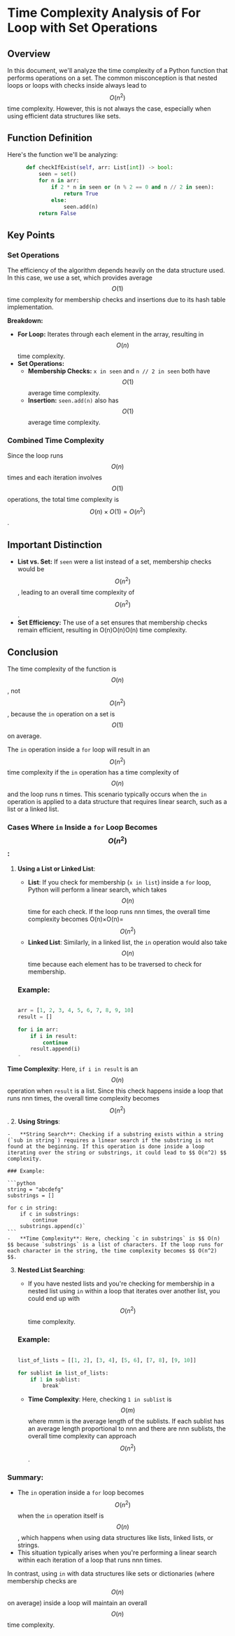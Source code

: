 
# Time Complexity Analysis of For Loop with Set Operations

## Overview

In this document, we'll analyze the time complexity of a Python function that performs operations on a set. The common misconception is that nested loops or loops with checks inside always lead to $$ O(n^2) $$time complexity. However, this is not always the case, especially when using efficient data structures like sets.

## Function Definition

Here's the function we'll be analyzing:

```python
      def checkIfExist(self, arr: List[int]) -> bool:
          seen = set()
          for n in arr:
              if 2 * n in seen or (n % 2 == 0 and n // 2 in seen):
                  return True
              else:
                  seen.add(n)
          return False
```
## Key Points

### Set Operations

The efficiency of the algorithm depends heavily on the data structure used. In this case, we use a set, which provides average $$O(1)$$ time complexity for membership checks and insertions due to its hash table implementation.

**Breakdown:**

-   **For Loop:** Iterates through each element in the array, resulting in $$O(n)$$ time complexity.
-   **Set Operations:**
    -   **Membership Checks:** `x in seen` and `n // 2 in seen` both have $$O(1)$$ average time complexity.
    -   **Insertion:** `seen.add(n)` also has $$O(1)$$ average time complexity.

### Combined Time Complexity

Since the loop runs $$ O(n) $$ times and each iteration involves $$ O(1) $$operations, the total time complexity is $$ O(n)×O(1)=O(n^2) $$.

## Important Distinction

-   **List vs. Set:** If `seen` were a list instead of a set, membership checks would be $$ O(n^2) $$, leading to an overall time complexity of $$ O(n^2) $$.
-   **Set Efficiency:** The use of a set ensures that membership checks remain efficient, resulting in O(n)O(n)O(n) time complexity.

## Conclusion

The time complexity of the function is $$O(n)$$, not $$
O(n^2)
$$, because the `in` operation on a set is $$ O(1) $$ on average.


The `in` operation inside a `for` loop will result in an $$ O(n^2) $$ time complexity if the `in` operation has a time complexity of $$O(n)$$ and the loop runs n times. This scenario typically occurs when the `in` operation is applied to a data structure that requires linear search, such as a list or a linked list.

### Cases Where `in` Inside a `for` Loop Becomes $$O(n^2)$$:

1.  **Using a List or Linked List**:
    
    -   **List**: If you check for membership (`x in list`) inside a `for` loop, Python will perform a linear search, which takes $$O(n)$$ time for each check. If the loop runs nnn times, the overall time complexity becomes O(n)×O(n)=$$ O(n^2) $$
    -   **Linked List**: Similarly, in a linked list, the `in` operation would also take $$O(n)$$ time because each element has to be traversed to check for membership.
    
    ### Example:
    
    ```python
    
    arr = [1, 2, 3, 4, 5, 6, 7, 8, 9, 10]
    result = []
    
    for i in arr:
        if i in result:
            continue
        result.append(i)
    -   
**Time Complexity**: Here, `if i in result` is an $$O(n) $$operation when `result` is a list. Since this check happens inside a loop that runs nnn times, the overall time complexity becomes $$O(n^2)$$.
2.  **Using Strings**:
    
    -   **String Search**: Checking if a substring exists within a string (`sub in string`) requires a linear search if the substring is not found at the beginning. If this operation is done inside a loop iterating over the string or substrings, it could lead to $$ O(n^2) $$ complexity.
    
    ### Example:
    
    ```python
    string = "abcdefg"
    substrings = []
    
    for c in string:
        if c in substrings:
            continue
        substrings.append(c)` 
    ```
    -   **Time Complexity**: Here, checking `c in substrings` is $$ O(n) $$ because `substrings` is a list of characters. If the loop runs for each character in the string, the time complexity becomes $$ O(n^2) $$.
3.  **Nested List Searching**:
    
    -   If you have nested lists and you're checking for membership in a nested list using `in` within a loop that iterates over another list, you could end up with $$ O(n^2) $$ time complexity.
    
    ### Example:
    
    ```python
    
    list_of_lists = [[1, 2], [3, 4], [5, 6], [7, 8], [9, 10]]
    
    for sublist in list_of_lists:
        if 1 in sublist:
            break` 
    ```
    -   **Time Complexity**: Here, checking `1 in sublist` is $$O(m)$$ where mmm is the average length of the sublists. If each sublist has an average length proportional to nnn and there are nnn sublists, the overall time complexity can approach $$ O(n^2) $$.

### Summary:

-   The `in` operation inside a `for` loop becomes $$ O(n^2) $$ when the `in` operation itself is $$O(n)$$, which happens when using data structures like lists, linked lists, or strings.
-   This situation typically arises when you're performing a linear search within each iteration of a loop that runs nnn times.

In contrast, using `in` with data structures like sets or dictionaries (where membership checks are $$O(n)$$on average) inside a loop will maintain an overall $$ O(n) $$ time complexity.


